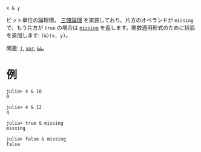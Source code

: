 ```
x & y
```

ビット単位の論理積。 [三値論理](https://en.wikipedia.org/wiki/Three-valued_logic) を実装しており、片方のオペランドが `missing` で、もう片方が `true` の場合は [`missing`](@ref) を返します。関数適用形式のために括弧を追加します: `(&)(x, y)`。

関連: [`|`](@ref), [`xor`](@ref), [`&&`](@ref)。

# 例

```jldoctest
julia> 4 & 10
0

julia> 4 & 12
4

julia> true & missing
missing

julia> false & missing
false
```
